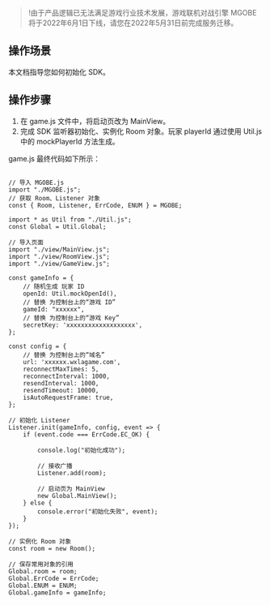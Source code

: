 >!由于产品逻辑已无法满足游戏行业技术发展，游戏联机对战引擎 MGOBE 将于2022年6月1日下线，请您在2022年5月31日前完成服务迁移。

## 操作场景
本文档指导您如何初始化 SDK。

## 操作步骤
1. 在 game.js 文件中，将启动页改为 MainView。
2. 完成 SDK 监听器初始化、实例化 Room 对象。玩家 playerId 通过使用 Util.js 中的 mockPlayerId 方法生成。

game.js 最终代码如下所示：

```

// 导入 MGOBE.js
import "./MGOBE.js";
// 获取 Room、Listener 对象
const { Room, Listener, ErrCode, ENUM } = MGOBE;

import * as Util from "./Util.js";
const Global = Util.Global;

// 导入页面
import "./view/MainView.js";
import "./view/RoomView.js";
import "./view/GameView.js";

const gameInfo = {
    // 随机生成 玩家 ID
    openId: Util.mockOpenId(),
    // 替换 为控制台上的“游戏 ID”
    gameId: "xxxxxx",
    // 替换 为控制台上的“游戏 Key”
    secretKey: 'xxxxxxxxxxxxxxxxxxx',
};

const config = {
    // 替换 为控制台上的“域名”
    url: 'xxxxxx.wxlagame.com',
    reconnectMaxTimes: 5,
    reconnectInterval: 1000,
    resendInterval: 1000,
    resendTimeout: 10000,
    isAutoRequestFrame: true,
};

// 初始化 Listener
Listener.init(gameInfo, config, event => {
    if (event.code === ErrCode.EC_OK) {

        console.log("初始化成功");

        // 接收广播
        Listener.add(room);

        // 启动页为 MainView
        new Global.MainView();
    } else {
        console.error("初始化失败", event);
    }
});

// 实例化 Room 对象
const room = new Room();

// 保存常用对象的引用
Global.room = room;
Global.ErrCode = ErrCode;
Global.ENUM = ENUM;
Global.gameInfo = gameInfo;

```


